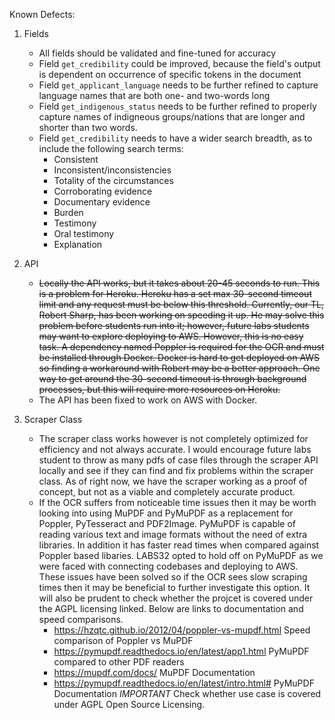 Known Defects:

1. Fields
    - All fields should be validated and fine-tuned for accuracy
    - Field `get_credibility` could be improved, because the field's output is dependent on occurrence of specific tokens in the document
    - Field `get_applicant_language` needs to be further refined to capture language names that are both one- and two-words long
    - Field `get_indigenous_status` needs to be further refined to properly capture names of indigneous groups/nations that are longer and shorter than two words.
    - Field `get_credibility` needs to have a wider search breadth, as to include the following search terms:
        - Consistent
        - Inconsistent/inconsistencies
        - Totality of the circumstances
        - Corroborating evidence
        - Documentary evidence
        - Burden
        - Testimony
        - Oral testimony
        - Explanation

2. API
    - <strike>Locally the API works, but it takes about 20-45 seconds to run. This is a problem for Heroku. Heroku has a set max 30-second timeout limit and any request must be below this threshold. Currently, our TL, Robert Sharp, has been working on speeding it up. He may solve this problem before students run into it; however, future labs students may want to explore deploying to AWS. However, this is no easy task. A dependency named Poppler is required for the OCR and must be installed through Docker. Docker is hard to get deployed on AWS so finding a workaround with Robert may be a better approach. One way to get around the 30-second timeout is through background processes, but this will require more resources on Heroku.</strike>
    - The API has been fixed to work on AWS with Docker.
3. Scraper Class
    - The scraper class works however is not completely optimized for efficiency and not always accurate. I would encourage future labs student to throw as many pdfs of case files through the scraper API locally and see if they can find and fix problems within the scraper class. As of right now, we have the scraper working as a proof of concept, but not as a viable and completely accurate product.
    - If the OCR suffers from noticeable time issues then it may be worth looking into using MuPDF and PyMuPDF as a replacement for Poppler, PyTesseract and PDF2Image. PyMuPDF is capable of reading various text and image formats without the need of extra libraries.  In addition it has faster read times when compared against Poppler based libaries.  LABS32 opted to hold off on PyMuPDF as we were faced with connecting codebases and deploying to AWS.  These issues have been solved so if the OCR sees slow scraping times then it may be beneficial to further investigate this option.  It will also be prudent to check whether the projcet is covered under the AGPL licensing linked.  Below are links to documentation and speed comparisons. 
        - https://hzqtc.github.io/2012/04/poppler-vs-mupdf.html Speed comparison of Poppler vs MuPDF
        - https://pymupdf.readthedocs.io/en/latest/app1.html PyMuPDF compared to other PDF readers
        - https://mupdf.com/docs/ MuPDF Documentation
        - https://pymupdf.readthedocs.io/en/latest/intro.html# PyMuPDF Documentation *IMPORTANT* Check whether use case is covered under AGPL Open Source Licensing.
